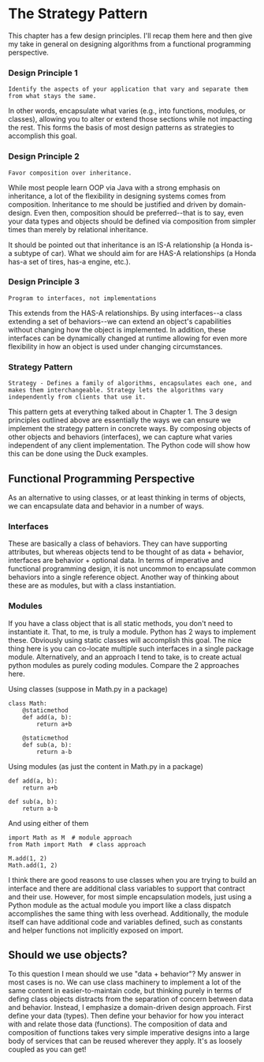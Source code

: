 # The Strategy Pattern

This chapter has a few design principles. I'll recap them here and then give my take in general on designing algorithms from a functional programming perspective.

### Design Principle 1

    Identify the aspects of your application that vary and separate them from what stays the same.

In other words, encapsulate what varies (e.g., into functions, modules, or classes), allowing you to alter or extend those sections while not impacting the rest. This forms the basis of most design patterns as strategies to accomplish this goal.

### Design Principle 2

    Favor composition over inheritance.

While most people learn OOP via Java with a strong emphasis on inheritance, a lot of the flexibility in designing systems comes from composition. Inheritance to me should be justified and driven by domain-design. Even then, composition should be preferred--that is to say, even your data types and objects should be defined via composition from simpler times than merely by relational inheritance. 

It should be pointed out that inheritance is an IS-A relationship (a Honda is-a subtype of car). What we should aim for are HAS-A relationships (a Honda has-a set of tires, has-a engine, etc.). 

### Design Principle 3

    Program to interfaces, not implementations

This extends from the HAS-A relationships. By using interfaces--a class extending a set of behaviors--we can extend an object's capabilities without changing how the object is implemented. In addition, these interfaces can be dynamically changed at runtime allowing for even more flexibility in how an object is used under changing circumstances.

### Strategy Pattern

    Strategy - Defines a family of algorithms, encapsulates each one, and makes them interchangeable. Strategy lets the algorithms vary independently from clients that use it.

This pattern gets at everything talked about in Chapter 1. The 3 design principles outlined above are essentially the ways we can ensure we implement the strategy pattern in concrete ways. By composing objects of other objects and behaviors (interfaces), we can capture what varies independent of any client implementation. The Python code will show how this can be done using the Duck examples.

## Functional Programming Perspective

As an alternative to using classes, or at least thinking in terms of objects, we can encapsulate data and behavior in a number of ways. 

### Interfaces 

These are basically a class of behaviors. They can have supporting attributes, but whereas objects tend to be thought of as data + behavior, interfaces are behavior + optional data. In terms of imperative and functional programming design, it is not uncommon to encapsulate common behaviors into a single reference object. Another way of thinking about these are as modules, but with a class instantiation. 

### Modules

If you have a class object that is all static methods, you don't need to instantiate it. That, to me, is truly a module. Python has 2 ways to implement these. Obviously using static classes will accomplish this goal. The nice thing here is you can co-locate multiple such interfaces in a single package module. Alternatively, and an approach I tend to take, is to create actual python modules as purely coding modules. Compare the 2 approaches here. 


Using classes (suppose in Math.py in a package)
```
class Math:
    @staticmethod
    def add(a, b):
        return a+b
    
    @staticmethod
    def sub(a, b):
        return a-b
```

Using modules (as just the content in Math.py in a package)
```
def add(a, b):
    return a+b

def sub(a, b):
    return a-b
```

And using either of them
```
import Math as M  # module approach
from Math import Math  # class approach

M.add(1, 2)
Math.add(1, 2)
```

I think there are good reasons to use classes when you are trying to build an interface and there are additional class variables to support that contract and their use. However, for most simple encapsulation models, just using a Python module as the actual module you import like a class dispatch accomplishes the same thing with less overhead. Additionally, the module itself can have additional code and variables defined, such as constants and helper functions not implicitly exposed on import. 

## Should we use objects?

To this question I mean should we use "data + behavior"? My answer in most cases is no. We can use class machinery to implement a lot of the same content in easier-to-maintain code, but thinking purely in terms of defing class objects distracts from the separation of concern between data and behavior. Instead, I emphasize a domain-driven design approach. First define your data (types). Then define your behavior for how you interact with and relate those data (functions). The composition of data and composition of functions takes very simple imperative designs into a large body of services that can be reused wherever they apply. It's as loosely coupled as you can get! 
